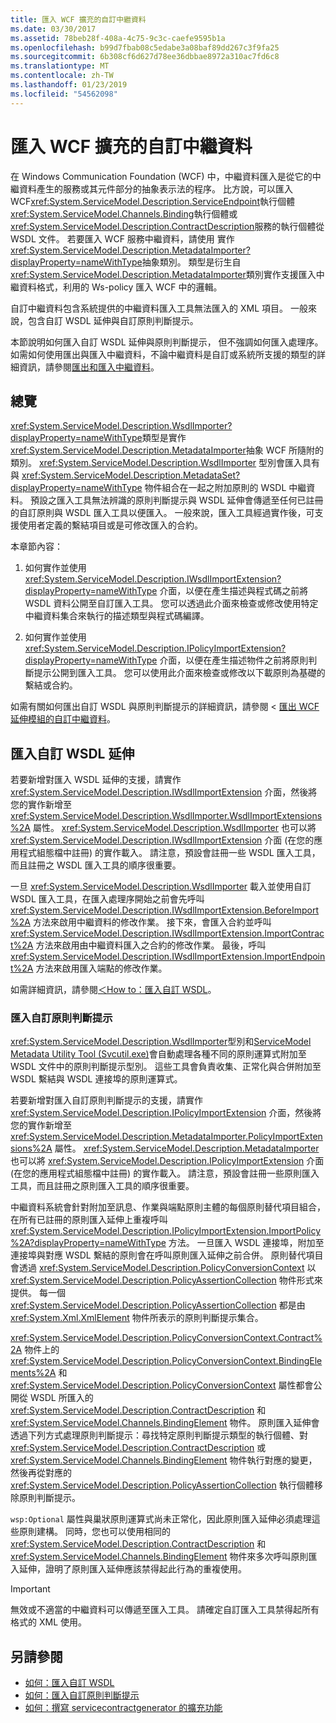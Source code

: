 ```yaml
---
title: 匯入 WCF 擴充的自訂中繼資料
ms.date: 03/30/2017
ms.assetid: 78beb28f-408a-4c75-9c3c-caefe9595b1a
ms.openlocfilehash: b99d7fbab08c5edabe3a08baf89dd267c3f9fa25
ms.sourcegitcommit: 6b308cf6d627d78ee36dbbae8972a310ac7fd6c8
ms.translationtype: MT
ms.contentlocale: zh-TW
ms.lasthandoff: 01/23/2019
ms.locfileid: "54562098"
---
```

# <a name="importing-custom-metadata-for-a-wcf-extension"></a>匯入 WCF 擴充的自訂中繼資料
在 Windows Communication Foundation (WCF) 中，中繼資料匯入是從它的中繼資料產生的服務或其元件部分的抽象表示法的程序。 比方說，可以匯入 WCF<xref:System.ServiceModel.Description.ServiceEndpoint>執行個體<xref:System.ServiceModel.Channels.Binding>執行個體或<xref:System.ServiceModel.Description.ContractDescription>服務的執行個體從 WSDL 文件。 若要匯入 WCF 服務中繼資料，請使用 實作<xref:System.ServiceModel.Description.MetadataImporter?displayProperty=nameWithType>抽象類別。 類型是衍生自<xref:System.ServiceModel.Description.MetadataImporter>類別實作支援匯入中繼資料格式，利用的 Ws-policy 匯入 WCF 中的邏輯。  
  
 自訂中繼資料包含系統提供的中繼資料匯入工具無法匯入的 XML 項目。 一般來說，包含自訂 WSDL 延伸與自訂原則判斷提示。  
  
 本節說明如何匯入自訂 WSDL 延伸與原則判斷提示， 但不強調如何匯入處理序。 如需如何使用匯出與匯入中繼資料，不論中繼資料是自訂或系統所支援的類型的詳細資訊，請參閱[匯出和匯入中繼資料](../../../../docs/framework/wcf/feature-details/exporting-and-importing-metadata.md)。  
  
## <a name="overview"></a>總覽  
 <xref:System.ServiceModel.Description.WsdlImporter?displayProperty=nameWithType>類型是實作<xref:System.ServiceModel.Description.MetadataImporter>抽象 WCF 所隨附的類別。 <xref:System.ServiceModel.Description.WsdlImporter> 型別會匯入具有與 <xref:System.ServiceModel.Description.MetadataSet?displayProperty=nameWithType> 物件組合在一起之附加原則的 WSDL 中繼資料。 預設之匯入工具無法辨識的原則判斷提示與 WSDL 延伸會傳遞至任何已註冊的自訂原則與 WSDL 匯入工具以便匯入。 一般來說，匯入工具經過實作後，可支援使用者定義的繫結項目或是可修改匯入的合約。  
  
 本章節內容：  
  
1.  如何實作並使用 <xref:System.ServiceModel.Description.IWsdlImportExtension?displayProperty=nameWithType> 介面，以便在產生描述與程式碼之前將 WSDL 資料公開至自訂匯入工具。 您可以透過此介面來檢查或修改使用特定中繼資料集合來執行的描述類型與程式碼編譯。  
  
2.  如何實作並使用 <xref:System.ServiceModel.Description.IPolicyImportExtension?displayProperty=nameWithType> 介面，以便在產生描述物件之前將原則判斷提示公開到匯入工具。 您可以使用此介面來檢查或修改以下載原則為基礎的繫結或合約。  
  
 如需有關如何匯出自訂 WSDL 與原則判斷提示的詳細資訊，請參閱 <<c0> [ 匯出 WCF 延伸模組的自訂中繼資料](../../../../docs/framework/wcf/extending/exporting-custom-metadata-for-a-wcf-extension.md)。  
  
## <a name="importing-custom-wsdl-extensions"></a>匯入自訂 WSDL 延伸  
 若要新增對匯入 WSDL 延伸的支援，請實作 <xref:System.ServiceModel.Description.IWsdlImportExtension> 介面，然後將您的實作新增至 <xref:System.ServiceModel.Description.WsdlImporter.WsdlImportExtensions%2A> 屬性。 <xref:System.ServiceModel.Description.WsdlImporter> 也可以將 <xref:System.ServiceModel.Description.IWsdlImportExtension> 介面 (在您的應用程式組態檔中註冊) 的實作載入。 請注意，預設會註冊一些 WSDL 匯入工具，而且註冊之 WSDL 匯入工具的順序很重要。  
  
 一旦 <xref:System.ServiceModel.Description.WsdlImporter> 載入並使用自訂 WSDL 匯入工具，在匯入處理序開始之前會先呼叫 <xref:System.ServiceModel.Description.IWsdlImportExtension.BeforeImport%2A> 方法來啟用中繼資料的修改作業。 接下來，會匯入合約並呼叫 <xref:System.ServiceModel.Description.IWsdlImportExtension.ImportContract%2A> 方法來啟用由中繼資料匯入之合約的修改作業。 最後，呼叫 <xref:System.ServiceModel.Description.IWsdlImportExtension.ImportEndpoint%2A> 方法來啟用匯入端點的修改作業。  
  
 如需詳細資訊，請參閱[＜How to：匯入自訂 WSDL](../../../../docs/framework/wcf/extending/how-to-import-custom-wsdl.md)。  
  
### <a name="importing-custom-policy-assertions"></a>匯入自訂原則判斷提示  
 <xref:System.ServiceModel.Description.WsdlImporter>型別和[ServiceModel Metadata Utility Tool (Svcutil.exe)](../../../../docs/framework/wcf/servicemodel-metadata-utility-tool-svcutil-exe.md)會自動處理各種不同的原則運算式附加至 WSDL 文件中的原則判斷提示型別。 這些工具會負責收集、正常化與合併附加至 WSDL 繫結與 WSDL 連接埠的原則運算式。  
  
 若要新增對匯入自訂原則判斷提示的支援，請實作 <xref:System.ServiceModel.Description.IPolicyImportExtension> 介面，然後將您的實作新增至 <xref:System.ServiceModel.Description.MetadataImporter.PolicyImportExtensions%2A> 屬性。 <xref:System.ServiceModel.Description.MetadataImporter> 也可以將 <xref:System.ServiceModel.Description.IPolicyImportExtension> 介面 (在您的應用程式組態檔中註冊) 的實作載入。 請注意，預設會註冊一些原則匯入工具，而且註冊之原則匯入工具的順序很重要。  
  
 中繼資料系統會針對附加至訊息、作業與端點原則主體的每個原則替代項目組合，在所有已註冊的原則匯入延伸上重複呼叫 <xref:System.ServiceModel.Description.IPolicyImportExtension.ImportPolicy%2A?displayProperty=nameWithType> 方法。 一旦匯入 WSDL 連接埠，附加至連接埠與對應 WSDL 繫結的原則會在呼叫原則匯入延伸之前合併。 原則替代項目會透過 <xref:System.ServiceModel.Description.PolicyConversionContext> 以 <xref:System.ServiceModel.Description.PolicyAssertionCollection> 物件形式來提供。 每一個 <xref:System.ServiceModel.Description.PolicyAssertionCollection> 都是由 <xref:System.Xml.XmlElement> 物件所表示的原則判斷提示集合。  
  
 <xref:System.ServiceModel.Description.PolicyConversionContext.Contract%2A> 物件上的 <xref:System.ServiceModel.Description.PolicyConversionContext.BindingElements%2A> 和 <xref:System.ServiceModel.Description.PolicyConversionContext> 屬性都會公開從 WSDL 所匯入的 <xref:System.ServiceModel.Description.ContractDescription> 和 <xref:System.ServiceModel.Channels.BindingElement> 物件。 原則匯入延伸會透過下列方式處理原則判斷提示：尋找特定原則判斷提示類型的執行個體、對 <xref:System.ServiceModel.Description.ContractDescription> 或 <xref:System.ServiceModel.Channels.BindingElement> 物件執行對應的變更，然後再從對應的 <xref:System.ServiceModel.Description.PolicyAssertionCollection> 執行個體移除原則判斷提示。  
  
 `wsp:Optional` 屬性與巢狀原則運算式尚未正常化，因此原則匯入延伸必須處理這些原則建構。 同時，您也可以使用相同的 <xref:System.ServiceModel.Description.ContractDescription> 和 <xref:System.ServiceModel.Channels.BindingElement> 物件來多次呼叫原則匯入延伸，證明了原則匯入延伸應該禁得起此行為的重複使用。  
  
> [!IMPORTANT]
>  無效或不適當的中繼資料可以傳遞至匯入工具。 請確定自訂匯入工具禁得起所有格式的 XML 使用。  
  
## <a name="see-also"></a>另請參閱
- [如何：匯入自訂 WSDL](../../../../docs/framework/wcf/extending/how-to-import-custom-wsdl.md)
- [如何：匯入自訂原則判斷提示](../../../../docs/framework/wcf/extending/how-to-import-custom-policy-assertions.md)
- [如何：撰寫 servicecontractgenerator 的擴充功能](../../../../docs/framework/wcf/extending/how-to-write-an-extension-for-the-servicecontractgenerator.md)
